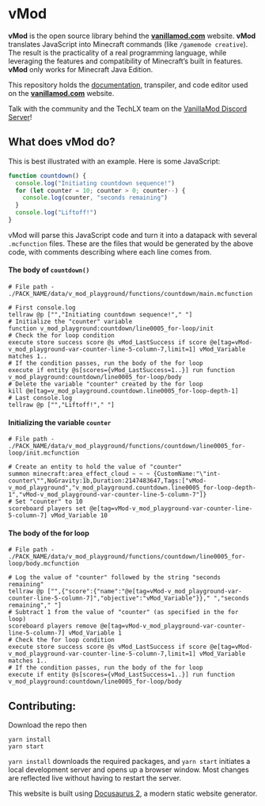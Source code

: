 # vMod

**vMod** is the open source library behind the [**vanillamod.com**](https://www.vanillamod.com/) website. **vMod** translates JavaScript into Minecraft commands (like `/gamemode creative`). The result is the practicality of a real programming language, while leveraging the features and compatibility of Minecraft’s built in features. **vMod** only works for Minecraft Java Edition.

This repository holds the [documentation](https://meta.vanillamod.com/docs/), transpiler, and code editor used on the [**vanillamod.com**](https://www.vanillamod.com/) website.

Talk with the community and the TechLX team on the [VanillaMod Discord Server](https://discord.gg/WPMCMjy)!

## What does vMod do?

This is best illustrated with an example. Here is some JavaScript:

```javascript
function countdown() {
  console.log("Initiating countdown sequence!")
  for (let counter = 10; counter > 0; counter--) {
    console.log(counter, "seconds remaining")
  }
  console.log("Liftoff!")
}
```

vMod will parse this JavaScript code and turn it into a datapack with several `.mcfunction` files. These are the files that would be generated by the above code, with comments describing where each line comes from.

#### The body of `countdown()`

```mcfunction 
# File path - ./PACK_NAME/data/v_mod_playground/functions/countdown/main.mcfunction

# First console.log
tellraw @p ["","Initiating countdown sequence!"," "]
# Initialize the "counter" variable
function v_mod_playground:countdown/line0005_for-loop/init
# Check the for loop condition
execute store success score @s vMod_LastSuccess if score @e[tag=vMod-v_mod_playground-var-counter-line-5-column-7,limit=1] vMod_Variable matches 1..
# If the condition passes, run the body of the for loop
execute if entity @s[scores={vMod_LastSuccess=1..}] run function v_mod_playground:countdown/line0005_for-loop/body
# Delete the variable "counter" created by the for loop
kill @e[tag=v_mod_playground.countdown.line0005_for-loop-depth-1]
# Last console.log
tellraw @p ["","Liftoff!"," "]
```

#### Initializing the variable `counter`

```mcfunction
# File path - ./PACK_NAME/data/v_mod_playground/functions/countdown/line0005_for-loop/init.mcfunction

# Create an entity to hold the value of "counter"
summon minecraft:area_effect_cloud ~ ~ ~ {CustomName:"\"int-counter\"",NoGravity:1b,Duration:2147483647,Tags:["vMod-v_mod_playground","v_mod_playground.countdown.line0005_for-loop-depth-1","vMod-v_mod_playground-var-counter-line-5-column-7"]}
# Set "counter" to 10
scoreboard players set @e[tag=vMod-v_mod_playground-var-counter-line-5-column-7] vMod_Variable 10
```

#### The body of the for loop

```mcfunction
# File path - ./PACK_NAME/data/v_mod_playground/functions/countdown/line0005_for-loop/body.mcfunction

# Log the value of "counter" followed by the string "seconds remaining"
tellraw @p ["",{"score":{"name":"@e[tag=vMod-v_mod_playground-var-counter-line-5-column-7]","objective":"vMod_Variable"}}," ","seconds remaining"," "]
# Subtract 1 from the value of "counter" (as specified in the for loop)
scoreboard players remove @e[tag=vMod-v_mod_playground-var-counter-line-5-column-7] vMod_Variable 1
# Check the for loop condition
execute store success score @s vMod_LastSuccess if score @e[tag=vMod-v_mod_playground-var-counter-line-5-column-7,limit=1] vMod_Variable matches 1..
# If the condition passes, run the body of the for loop
execute if entity @s[scores={vMod_LastSuccess=1..}] run function v_mod_playground:countdown/line0005_for-loop/body
```

## Contributing:

Download the repo then

```console
yarn install
yarn start
```

`yarn install` downloads the required packages, and `yarn start` initiates a local development server and opens up a browser window. Most changes are reflected live without having to restart the server.

This website is built using [Docusaurus 2](https://v2.docusaurus.io/), a modern static website generator.
